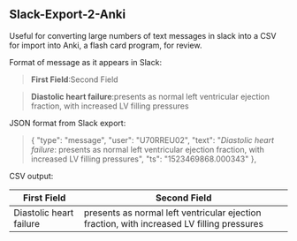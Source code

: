 ## Slack-Export-2-Anki
Useful for converting large numbers of text messages in slack into a CSV for import into Anki, a flash card program, for review.

Format of message as it appears in Slack:
> **First Field**:Second Field

> **Diastolic heart failure**:presents as normal left ventricular ejection fraction, with increased LV filling pressures


JSON format from Slack export:
 
>{
        "type": "message",
        "user": "U70RREU02",
        "text": "*Diastolic heart failure*: presents as normal left ventricular ejection fraction, with increased LV filling pressures",
        "ts": "1523469868.000343"
    },
    

CSV output:

| First Field  | Second Field |
| ------------- | ------------- |
| Diastolic heart failure  | presents as normal left ventricular ejection fraction, with increased LV filling pressures  |
